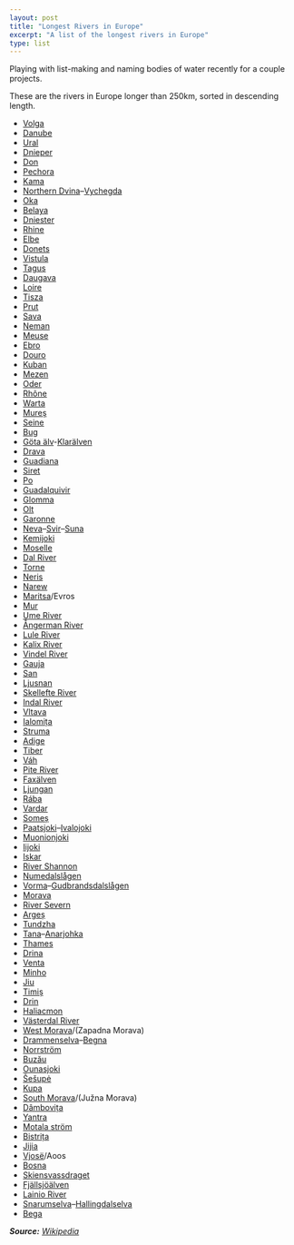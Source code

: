 ```yaml
---
layout: post
title: "Longest Rivers in Europe"
excerpt: "A list of the longest rivers in Europe"
type: list
---
```


Playing with list-making and naming bodies of water recently for a couple projects.

These are the rivers in Europe longer than 250km, sorted in descending length.

- [Volga](https://en.wikipedia.org/wiki/Volga_River)
- [Danube](https://en.wikipedia.org/wiki/Danube)
- [Ural](https://en.wikipedia.org/wiki/Ural_River)
- [Dnieper](https://en.wikipedia.org/wiki/Dnieper_River)
- [Don](https://en.wikipedia.org/wiki/Don_River_(Russia))
- [Pechora](https://en.wikipedia.org/wiki/Pechora_River)
- [Kama](https://en.wikipedia.org/wiki/Kama_River)
- [Northern Dvina](https://en.wikipedia.org/wiki/Northern_Dvina_River)–[Vychegda](https://en.wikipedia.org/wiki/Vychegda_River)
- [Oka](https://en.wikipedia.org/wiki/Oka_River)
- [Belaya](https://en.wikipedia.org/wiki/Belaya_River_(Kama))
- [Dniester](https://en.wikipedia.org/wiki/Dniester)
- [Rhine](https://en.wikipedia.org/wiki/Rhine)
- [Elbe](https://en.wikipedia.org/wiki/Elbe)
- [Donets](https://en.wikipedia.org/wiki/Donets_River)
- [Vistula](https://en.wikipedia.org/wiki/Vistula_River)
- [Tagus](https://en.wikipedia.org/wiki/Tagus)
- [Daugava](https://en.wikipedia.org/wiki/Daugava_River)
- [Loire](https://en.wikipedia.org/wiki/Loire_(river))
- [Tisza](https://en.wikipedia.org/wiki/Tisza)
- [Prut](https://en.wikipedia.org/wiki/Prut_River)
- [Sava](https://en.wikipedia.org/wiki/Sava)
- [Neman](https://en.wikipedia.org/wiki/Neman_River)
- [Meuse](https://en.wikipedia.org/wiki/Meuse_(river))
- [Ebro](https://en.wikipedia.org/wiki/Ebro)
- [Douro](https://en.wikipedia.org/wiki/Douro)
- [Kuban](https://en.wikipedia.org/wiki/Kuban_River)
- [Mezen](https://en.wikipedia.org/wiki/Mezen_River)
- [Oder](https://en.wikipedia.org/wiki/Oder)
- [Rhône](https://en.wikipedia.org/wiki/Rh%C3%B4ne)
- [Warta](https://en.wikipedia.org/wiki/Warta)
- [Mureș](https://en.wikipedia.org/wiki/Mure%C8%99_River)
- [Seine](https://en.wikipedia.org/wiki/Seine)
- [Bug](https://en.wikipedia.org/wiki/Bug_River)
- [Göta älv](https://en.wikipedia.org/wiki/G%C3%B6ta_%C3%A4lv)-[Klarälven](https://en.wikipedia.org/wiki/Klar%C3%A4lven)
- [Drava](https://en.wikipedia.org/wiki/Drava)
- [Guadiana](https://en.wikipedia.org/wiki/Guadiana)
- [Siret](https://en.wikipedia.org/wiki/Siret_River)
- [Po](https://en.wikipedia.org/wiki/Po_(river))
- [Guadalquivir](https://en.wikipedia.org/wiki/Guadalquivir)
- [Glomma](https://en.wikipedia.org/wiki/Glomma)
- [Olt](https://en.wikipedia.org/wiki/Olt_River)
- [Garonne](https://en.wikipedia.org/wiki/Garonne)
- [Neva](https://en.wikipedia.org/wiki/Neva_River)–[Svir](https://en.wikipedia.org/wiki/Svir_River)–[Suna](https://en.wikipedia.org/wiki/Suna_River)
- [Kemijoki](https://en.wikipedia.org/wiki/Kemijoki)
- [Moselle](https://en.wikipedia.org/wiki/Moselle_(river))
- [Dal River](https://en.wikipedia.org/wiki/Dal_River)
- [Torne](https://en.wikipedia.org/wiki/Torne)
- [Neris](https://en.wikipedia.org/wiki/Neris)
- [Narew](https://en.wikipedia.org/wiki/Narew)
- [Maritsa](https://en.wikipedia.org/wiki/Maritsa)/Evros
- [Mur](https://en.wikipedia.org/wiki/Mur_(river))
- [Ume River](https://en.wikipedia.org/wiki/Ume_River)
- [Ångerman River](https://en.wikipedia.org/wiki/%C3%85ngerman_River)
- [Lule River](https://en.wikipedia.org/wiki/Lule_River)
- [Kalix River](https://en.wikipedia.org/wiki/Kalix_River)
- [Vindel River](https://en.wikipedia.org/wiki/Vindel_River)
- [Gauja](https://en.wikipedia.org/wiki/Gauja)
- [San](https://en.wikipedia.org/wiki/San_(river))
- [Ljusnan](https://en.wikipedia.org/wiki/Ljusnan)
- [Skellefte River](https://en.wikipedia.org/wiki/Skellefte_River)
- [Indal River](https://en.wikipedia.org/wiki/Indal_River)
- [Vltava](https://en.wikipedia.org/wiki/Vltava)
- [Ialomița](https://en.wikipedia.org/wiki/Ialomi%C8%9Ba_River)
- [Struma](https://en.wikipedia.org/wiki/Struma_(river))
- [Adige](https://en.wikipedia.org/wiki/Adige)
- [Tiber](https://en.wikipedia.org/wiki/Tiber)
- [Váh](https://en.wikipedia.org/wiki/V%C3%A1h)
- [Pite River](https://en.wikipedia.org/wiki/Pite_River)
- [Faxälven](https://en.wikipedia.org/wiki/Fax%C3%A4lven)
- [Ljungan](https://en.wikipedia.org/wiki/Ljungan)
- [Rába](https://en.wikipedia.org/wiki/R%C3%A1ba)
- [Vardar](https://en.wikipedia.org/wiki/Vardar)
- [Someș](https://en.wikipedia.org/wiki/Some%C8%99_River)
- [Paatsjoki](https://en.wikipedia.org/wiki/Paatsjoki)–[Ivalojoki](https://en.wikipedia.org/wiki/Ivalo_(river))
- [Muonionjoki](https://en.wikipedia.org/wiki/Muonionjoki)
- [Iijoki](https://en.wikipedia.org/wiki/Iijoki)
- [Iskar](https://en.wikipedia.org/wiki/Iskar_(river))
- [River Shannon](https://en.wikipedia.org/wiki/River_Shannon)
- [Numedalslågen](https://en.wikipedia.org/wiki/Numedalsl%C3%A5gen)
- [Vorma](https://en.wikipedia.org/wiki/Vorma)–[Gudbrandsdalslågen](https://en.wikipedia.org/wiki/Gudbrandsdalsl%C3%A5gen)
- [Morava](https://en.wikipedia.org/wiki/Morava_(river))
- [River Severn](https://en.wikipedia.org/wiki/River_Severn)
- [Argeș](https://en.wikipedia.org/wiki/Arge%C8%99_River)
- [Tundzha](https://en.wikipedia.org/wiki/Tundzha)
- [Tana](https://en.wikipedia.org/wiki/Tana_(Norway))–[Anarjohka](https://en.wikipedia.org/wiki/Anarjohka)
- [Thames](https://en.wikipedia.org/wiki/Thames)
- [Drina](https://en.wikipedia.org/wiki/Drina)
- [Venta](https://en.wikipedia.org/wiki/Venta)
- [Minho](https://en.wikipedia.org/wiki/Minho)
- [Jiu](https://en.wikipedia.org/wiki/Jiu_River)
- [Timiș](https://en.wikipedia.org/wiki/Timi%C8%99_River)
- [Drin](https://en.wikipedia.org/wiki/Drin_(river))
- [Haliacmon](https://en.wikipedia.org/wiki/Haliacmon)
- [Västerdal River](https://en.wikipedia.org/wiki/V%C3%A4sterdal_River)
- [West Morava](https://en.wikipedia.org/wiki/West_Morava)/(Zapadna Morava)
- [Drammenselva](https://en.wikipedia.org/wiki/Drammenselva)–[Begna](https://en.wikipedia.org/wiki/Begna_(river))
- [Norrström](https://en.wikipedia.org/wiki/Norrstr%C3%B6m)
- [Buzău](https://en.wikipedia.org/wiki/Buz%C4%83u_River)
- [Ounasjoki](https://en.wikipedia.org/wiki/Ounasjoki)
- [Šešupė](https://en.wikipedia.org/wiki/%C5%A0e%C5%A1up%C4%97)
- [Kupa](https://en.wikipedia.org/wiki/Kupa)
- [South Morava](https://en.wikipedia.org/wiki/South_Morava)/(Južna Morava)
- [Dâmbovița](https://en.wikipedia.org/wiki/D%C3%A2mbovi%C8%9Ba_River)
- [Yantra](https://en.wikipedia.org/wiki/Yantra_(river))
- [Motala ström](https://en.wikipedia.org/wiki/Motala_str%C3%B6m)
- [Bistrița](https://en.wikipedia.org/wiki/Bistri%C8%9Ba_River_(Siret))
- [Jijia](https://en.wikipedia.org/wiki/Jijia_River_(Prut))
- [Vjosë](https://en.wikipedia.org/wiki/Vjos%C3%AB)/Aoos
- [Bosna](https://en.wikipedia.org/wiki/River_Bosna)
- [Skiensvassdraget](https://en.wikipedia.org/wiki/Skiensvassdraget)
- [Fjällsjöälven](https://en.wikipedia.org/w/index.php?title=Fj%C3%A4llsj%C3%B6%C3%A4lven&action=edit&redlink=1)
- [Lainio River](https://en.wikipedia.org/wiki/Lainio_River)
- [Snarumselva](https://en.wikipedia.org/w/index.php?title=Snarumselva&action=edit&redlink=1)–[Hallingdalselva](https://en.wikipedia.org/wiki/Hallingdalselva)
- [Bega](https://en.wikipedia.org/wiki/Bega_River,_Romania_and_Serbia)

_**Source:** [Wikipedia](https://en.wikipedia.org/wiki/List_of_rivers_of_Europe)_
